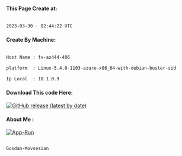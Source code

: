 
   
#### This Page Create at:

```bash

2023-03-30 - 02:44:22 UTC

```

#### Create By Machine:

```bash

Host Name : fv-az444-406

platform  : Linux-5.4.0-1103-azure-x86_64-with-debian-buster-sid

Ip Local  : 10.1.0.9

```
#### Download This code Here:

[![GitHub release (latest by date)](https://img.shields.io/github/v/release/Gosdan-Movsesian/Gosdan?style=for-the-badge&label=Download)](https://github.com/Gosdan-Movsesian/Gosdan/releases) 

</p> 

#### About Me :

[![App-Run](https://github.com/Gosdan-Movsesian/Gosdan/actions/workflows/App-Run.yml/badge.svg)](https://github.com/Gosdan-Movsesian/Gosdan/actions/workflows/App-Run.yml)

```bash

Gosdan-Movsesian

```

